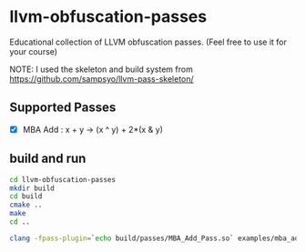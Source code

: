 # llvm-obfuscation-passes
Educational collection of LLVM obfuscation passes. (Feel free to use it for your course)

NOTE: I used the skeleton and build system from https://github.com/sampsyo/llvm-pass-skeleton/

## Supported Passes

- [x] MBA Add : x + y -> (x ^ y) + 2*(x & y)

## build and run
````bash
cd llvm-obfuscation-passes
mkdir build
cd build
cmake ..
make
cd ..

clang -fpass-plugin=`echo build/passes/MBA_Add_Pass.so` examples/mba_add.c -o examples/mba_add.o
````
